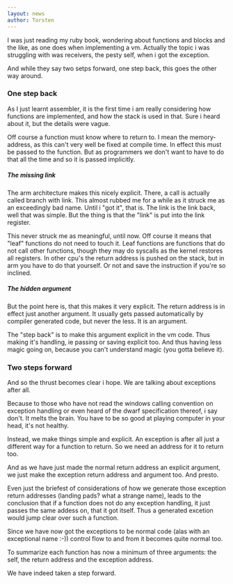 ```yaml
---
layout: news
author: Torsten
---
```


I was just reading my ruby book, wondering about functions and blocks and the like, as one does when implementing
a vm. Actually the topic i was struggling with was receivers, the pesty self, when i got the exception.

And while they say two setps forward, one step back, this goes the other way around.

### One step back

As I just learnt assembler, it is the first time i am really considering how functions are implemented, and how the stack is
used in that. Sure i heard about it, but the details were vague.

Off course a function must know where to return to. I mean the memory-address, as this can't very well be fixed at compile 
time. In effect this must be passed to the function. But as programmers we don't want to have to do that all the time and
so it is passed implicitly.

##### The missing link

The arm architecture makes this nicely explicit. There, a call is actually called branch with link. This almost rubbed me
for a while as it struck me as an exceedingly bad name. Until i "got it", that is. The link is the link back, well that
was simple. But the thing is that the "link" is put into the link register.

This never struck me as meaningful, until now. Off course it means that "leaf" functions do not need to touch it. Leaf 
functions are functions that do not call other functions, though they may do syscalls as the kernel restores all registers.
In other cpu's the return address is pushed on the stack, but in arm you have to do that yourself. Or not and save the
instruction if you're so inclined.
 
##### The hidden argument

But the point here is, that this makes it very explicit. The return address is in effect just another argument. It usually 
gets passed automatically by compiler generated code, but never the less. It is an argument.

The "step back" is to make this argument explicit in the vm code. Thus making it's handling, ie passing or saving explicit
too. And thus having less magic going on, because you can't understand magic (you gotta believe it).

### Two steps forward

And so the thrust becomes clear i hope. We are talking about exceptions after all. 

Because to those who have not read the windows calling convention on exception handling or even heard of the dwarf specification thereof, i say don't. It melts the brain. 
You have to be so good at playing computer in your head, it's not healthy. 

Instead, we make things simple and explicit. An exception is after all just a different way for a function to return.
So we need an address for it to return too.

And as we have just made the normal return address an explicit argument, we just make the exception return address
and argument too. And presto.

Even just the briefest of considerations of how we generate those exception return addresses (landing pads? 
what a strange name), leads to the conclusion that if a function does not do any exception handling, it just passes
the same addess on, that it got itself. Thus a generated excetion would jump clear over such a function.

Since we have now got the exceptions to be normal code (alas with an exceptional name :-)) control flow to and from
it becomes quite normal too.

To summarize each function has now a minimum of three arguments: the self, the return address and the exception address.

We have indeed taken a step forward.
